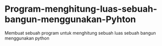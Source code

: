 # Program-menghitung-luas-sebuah-bangun-menggunakan-Pyhton
Membuat sebuah program untuk menghitung  sebuah luas sebuah bangun menggunakan python
